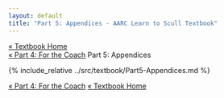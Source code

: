 ```yaml
---
layout: default
title: "Part 5: Appendices - AARC Learn to Scull Textbook"
---
```


<div class="textbook-header">
  <a href="{{ site.baseurl }}/textbook/" class="textbook-home-link">« Textbook Home</a>
  <div class="textbook-navigation-compact">
    <a href="{{ site.baseurl }}/textbook/chapters/part4.html" class="prev-chapter">« Part 4: For the Coach</a>
    <span class="current-part">Part 5: Appendices</span>
    <span class="next-chapter"></span>
  </div>
</div>

{% include_relative ../src/textbook/Part5-Appendices.md %}

<div class="textbook-footer">
  <div class="textbook-navigation-compact">
    <a href="{{ site.baseurl }}/textbook/chapters/part4.html" class="prev-chapter">« Part 4: For the Coach</a>
    <a href="{{ site.baseurl }}/textbook/" class="textbook-home-link">« Textbook Home</a>
    <span class="next-chapter"></span>
  </div>
</div>
